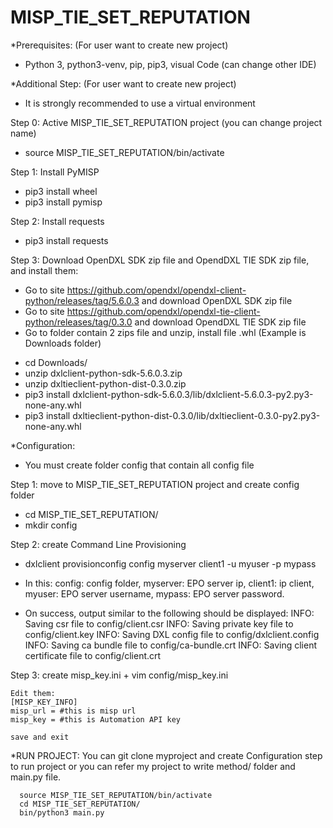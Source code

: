 # MISP_TIE_SET_REPUTATION

*Prerequisites: (For user want to create new project)
- Python 3, python3-venv, pip, pip3, visual Code (can change other IDE)

*Additional Step: (For user want to create new project)
- It is strongly recommended to use a virtual environment

Step 0: Active MISP_TIE_SET_REPUTATION project (you can change project name)

  + source MISP_TIE_SET_REPUTATION/bin/activate

Step 1: Install PyMISP
  
  + pip3 install wheel
  + pip3 install pymisp
  
Step 2: Install requests

  + pip3 install requests
  
Step 3: Download OpenDXL SDK zip file and OpendDXL TIE SDK zip file, and install them:

  - Go to site https://github.com/opendxl/opendxl-client-python/releases/tag/5.6.0.3 and download OpenDXL SDK zip file
  - Go to site https://github.com/opendxl/opendxl-tie-client-python/releases/tag/0.3.0 and download OpendDXL TIE SDK zip file
  - Go to folder contain 2 zips file and unzip, install file .whl (Example is Downloads folder)
  
  + cd Downloads/
  + unzip dxlclient-python-sdk-5.6.0.3.zip
  + unzip dxltieclient-python-dist-0.3.0.zip
  + pip3 install dxlclient-python-sdk-5.6.0.3/lib/dxlclient-5.6.0.3-py2.py3-none-any.whl
  + pip3 install dxltieclient-python-dist-0.3.0/lib/dxltieclient-0.3.0-py2.py3-none-any.whl
  
  
*Configuration: 
  - You must create folder config that contain all config file
  
Step 1: move to MISP_TIE_SET_REPUTATION project and create config folder

  + cd MISP_TIE_SET_REPUTATION/
  + mkdir config
  
Step 2: create Command Line Provisioning

  - dxlclient provisionconfig config myserver client1 -u myuser -p mypass
  
  - In this: config: config folder, myserver: EPO server ip, client1: ip client, myuser: EPO server username, mypass: EPO server password.
    
  - On success, output similar to the following should be displayed:
    INFO: Saving csr file to config/client.csr
    INFO: Saving private key file to config/client.key
    INFO: Saving DXL config file to config/dxlclient.config
    INFO: Saving ca bundle file to config/ca-bundle.crt
    INFO: Saving client certificate file to config/client.crt
    
  Step 3: create misp_key.ini
    + vim config/misp_key.ini
    
    Edit them:
    [MISP_KEY_INFO]
    misp_url = #this is misp url
    misp_key = #this is Automation API key
    
    save and exit
    
  
*RUN PROJECT:
    You can git clone myproject and create Configuration step to run project or you can refer my project to write method/ folder and main.py file. 
      
      source MISP_TIE_SET_REPUTATION/bin/activate
      cd MISP_TIE_SET_REPUTATION/
      bin/python3 main.py



  
  
  
  
  
  

  




